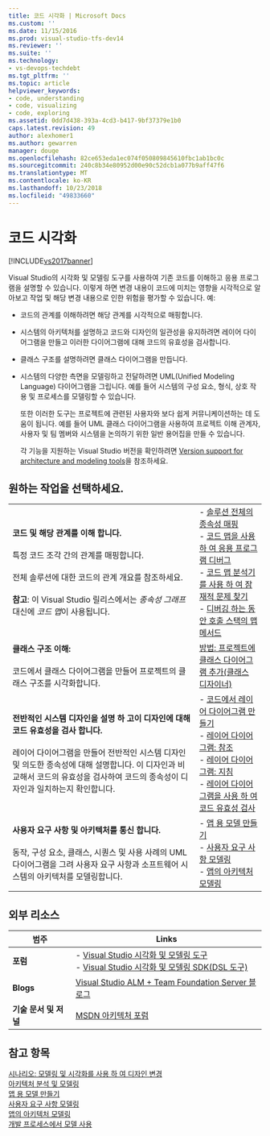 ```yaml
---
title: 코드 시각화 | Microsoft Docs
ms.custom: ''
ms.date: 11/15/2016
ms.prod: visual-studio-tfs-dev14
ms.reviewer: ''
ms.suite: ''
ms.technology:
- vs-devops-techdebt
ms.tgt_pltfrm: ''
ms.topic: article
helpviewer_keywords:
- code, understanding
- code, visualizing
- code, exploring
ms.assetid: 0dd7d438-393a-4cd3-b417-9bf37379e1b0
caps.latest.revision: 49
author: alexhomer1
ms.author: gewarren
manager: douge
ms.openlocfilehash: 82ce653eda1ec074f050809845610fbc1ab1bc0c
ms.sourcegitcommit: 240c8b34e80952d00e90c52dcb1a077b9aff47f6
ms.translationtype: MT
ms.contentlocale: ko-KR
ms.lasthandoff: 10/23/2018
ms.locfileid: "49833660"
---
```

# <a name="visualize-code"></a>코드 시각화
[!INCLUDE[vs2017banner](../includes/vs2017banner.md)]

Visual Studio의 시각화 및 모델링 도구를 사용하여 기존 코드를 이해하고 응용 프로그램을 설명할 수 있습니다. 이렇게 하면 변경 내용이 코드에 미치는 영향을 시각적으로 알아보고 작업 및 해당 변경 내용으로 인한 위험을 평가할 수 있습니다. 예:  
  
- 코드의 관계를 이해하려면 해당 관계를 시각적으로 매핑합니다.  
  
- 시스템의 아키텍처를 설명하고 코드와 디자인의 일관성을 유지하려면 레이어 다이어그램을 만들고 이러한 다이어그램에 대해 코드의 유효성을 검사합니다.  
  
- 클래스 구조를 설명하려면 클래스 다이어그램을 만듭니다.  
  
- 시스템의 다양한 측면을 모델링하고 전달하려면 UML(Unified Modeling Language) 다이어그램을 그립니다. 예를 들어 시스템의 구성 요소, 형식, 상호 작용 및 프로세스를 모델링할 수 있습니다.  
  
  또한 이러한 도구는 프로젝트에 관련된 사용자와 보다 쉽게 커뮤니케이션하는 데 도움이 됩니다. 예를 들어 UML 클래스 다이어그램을 사용하여 프로젝트 이해 관계자, 사용자 및 팀 멤버와 시스템을 논의하기 위한 일반 용어집을 만들 수 있습니다.  
  
  각 기능을 지원하는 Visual Studio 버전을 확인하려면 [Version support for architecture and modeling tools](../modeling/what-s-new-for-design-in-visual-studio.md#VersionSupport)을 참조하세요.  
  
## <a name="what-do-you-want-to-do"></a>원하는 작업을 선택하세요.  
  
|||  
|-|-|  
|**코드 및 해당 관계를 이해 합니다.**<br /><br /> 특정 코드 조각 간의 관계를 매핑합니다.<br /><br /> 전체 솔루션에 대한 코드의 관계 개요를 참조하세요.<br /><br /> **참고**: 이 Visual Studio 릴리스에서는 *종속성 그래프* 대신에 *코드 맵*이 사용됩니다.|-   [솔루션 전체의 종속성 매핑](../modeling/map-dependencies-across-your-solutions.md)<br />-   [코드 맵을 사용 하 여 응용 프로그램 디버그](../modeling/use-code-maps-to-debug-your-applications.md)<br />-   [코드 맵 분석기를 사용 하 여 잠재적 문제 찾기](../modeling/find-potential-problems-using-code-map-analyzers.md)<br />-   [디버깅 하는 동안 호출 스택의 맵 메서드](../debugger/map-methods-on-the-call-stack-while-debugging-in-visual-studio.md)|  
|**클래스 구조 이해:**<br /><br /> 코드에서 클래스 다이어그램을 만들어 프로젝트의 클래스 구조를 시각화합니다.|[방법: 프로젝트에 클래스 다이어그램 추가(클래스 디자이너)](../ide/how-to-add-class-diagrams-to-projects-class-designer.md)|  
|**전반적인 시스템 디자인을 설명 하 고이 디자인에 대해 코드 유효성을 검사 합니다.**<br /><br /> 레이어 다이어그램을 만들어 전반적인 시스템 디자인 및 의도한 종속성에 대해 설명합니다. 이 디자인과 비교해서 코드의 유효성을 검사하여 코드의 종속성이 디자인과 일치하는지 확인합니다.|-   [코드에서 레이어 다이어그램 만들기](../modeling/create-layer-diagrams-from-your-code.md)<br />-   [레이어 다이어그램: 참조](../modeling/layer-diagrams-reference.md)<br />-   [레이어 다이어그램: 지침](../modeling/layer-diagrams-guidelines.md)<br />-   [레이어 다이어그램을 사용 하 여 코드 유효성 검사](../modeling/validate-code-with-layer-diagrams.md)|  
|**사용자 요구 사항 및 아키텍처를 통신 합니다.**<br /><br /> 동작, 구성 요소, 클래스, 시퀀스 및 사용 사례의 UML 다이어그램을 그려 사용자 요구 사항과 소프트웨어 시스템의 아키텍처를 모델링합니다.|-   [앱 용 모델 만들기](../modeling/create-models-for-your-app.md)<br />-   [사용자 요구 사항 모델링](../modeling/model-user-requirements.md)<br />-   [앱의 아키텍처 모델링](../modeling/model-your-app-s-architecture.md)|  
  
## <a name="external-resources"></a>외부 리소스  
  
|**범주**|**Links**|  
|------------------|---------------|  
|**포럼**|-   [Visual Studio 시각화 및 모델링 도구](http://go.microsoft.com/fwlink/?LinkId=184720)<br />-   [Visual Studio 시각화 및 모델링 SDK(DSL 도구)](http://go.microsoft.com/fwlink/?LinkId=184721)|  
|**Blogs**|[Visual Studio ALM + Team Foundation Server 블로그](http://go.microsoft.com/fwlink/?LinkID=201340)|  
|**기술 문서 및 저널**|[MSDN 아키텍처 포럼](http://go.microsoft.com/fwlink/?LinkId=201343)|  
  
## <a name="see-also"></a>참고 항목  
 [시나리오: 모델링 및 시각화를 사용 하 여 디자인 변경](../modeling/scenario-change-your-design-using-visualization-and-modeling.md)   
 [아키텍처 분석 및 모델링](../modeling/analyze-and-model-your-architecture.md)   
 [앱 용 모델 만들기](../modeling/create-models-for-your-app.md)   
 [사용자 요구 사항 모델링](../modeling/model-user-requirements.md)   
 [앱의 아키텍처 모델링](../modeling/model-your-app-s-architecture.md)   
 [개발 프로세스에서 모델 사용](../modeling/use-models-in-your-development-process.md)



